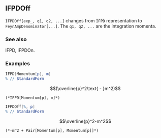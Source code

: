 ##  IFPDOff 

`IFPDOff[exp_, q1, q2, ...]` changes from `IFPD` representation to `FeynAmpDenominator[...]`. The `q1, q2, ...` are the integration momenta.

###  See also 

IFPD, IFPDOn.

###  Examples 

```mathematica
IFPD[Momentum[p], m]
% // StandardForm
```

$$(\overline{p}^2\text{ - }m^2)$$

```
(*IFPD[Momentum[p], m]*)
```

```mathematica
IFPDOff[%, p]
% // StandardForm
```

$$\overline{p}^2-m^2$$

```
(*-m^2 + Pair[Momentum[p], Momentum[p]]*)
```